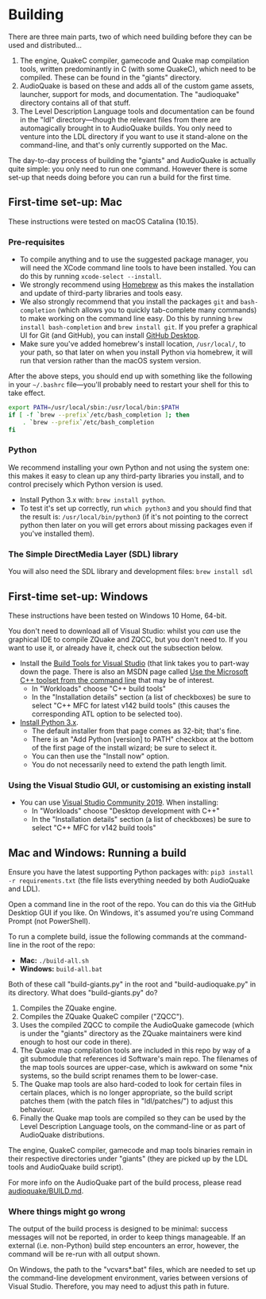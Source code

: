 Building
========

There are three main parts, two of which need building before they can be used and distributed...

1. The engine, QuakeC compiler, gamecode and Quake map compilation tools, written predominantly in C (with some QuakeC), which need to be compiled. These can be found in the "giants" directory.
2. AudioQuake is based on these and adds all of the custom game assets, launcher, support for mods, and documentation. The "audioquake" directory contains all of that stuff.
3. The Level Description Language tools and documentation can be found in the "ldl" directory—though the relevant files from there are automagically brought in to AudioQuake builds. You only need to venture into the LDL directory if you want to use it stand-alone on the command-line, and that's only currently supported on the Mac.

The day-to-day process of building the "giants" and AudioQuake is actually quite simple: you only need to run one command. However there is some set-up that needs doing before you can run a build for the first time.

First-time set-up: Mac
----------------------

These instructions were tested on macOS Catalina (10.15).

### Pre-requisites

* To compile anything and to use the suggested package manager, you will need the XCode command line tools to have been installed. You can do this by running `xcode-select --install`.
* We strongly recommend using [Homebrew](http://brew.sh) as this makes the installation and update of third-party libraries and tools easy.
* We also strongly recommend that you install the packages `git` and `bash-completion` (which allows you to quickly tab-complete many commands) to make working on the command line easy. Do this by running `brew install bash-completion` and `brew install git`. If you prefer a graphical UI for Git (and GitHub), you can install [GitHub Desktop](http://desktop.github.com).
* Make sure you've added homebrew's install location, `/usr/local/`, to your path, so that later on when you install Python via homebrew, it will run that version rather than the macOS system version.

After the above steps, you should end up with something like the following in your `~/.bashrc` file—you'll probably need to restart your shell for this to take effect.

```bash
export PATH=/usr/local/sbin:/usr/local/bin:$PATH
if [ -f `brew --prefix`/etc/bash_completion ]; then
    . `brew --prefix`/etc/bash_completion
fi
```

### Python

We recommend installing your own Python and not using the system one: this makes it easy to clean up any third-party libraries you install, and to control precisely which Python version is used.

* Install Python 3.x with: `brew install python`.
* To test it's set up correctly, run `which python3` and you should find that the result is: `/usr/local/bin/python3` (if it's not pointing to the correct python then later on you will get errors about missing packages even if you've installed them).

### The Simple DirectMedia Layer (SDL) library

You will also need the SDL library and development files: `brew install sdl`

First-time set-up: Windows
--------------------------

These instructions have been tested on Windows 10 Home, 64-bit.

You don't need to download all of Visual Studio: whilst you _can_ use the graphical IDE to compile ZQuake and ZQCC, but you don't need to. If you want to use it, or already have it, check out the subsection below.

* Install the [Build Tools for Visual Studio](https://visualstudio.microsoft.com/downloads/#build-tools-for-visual-studio-2019) (that link takes you to part-way down the page. There is also an MSDN page called [Use the Microsoft C++ toolset from the command line](https://docs.microsoft.com/en-us/cpp/build/building-on-the-command-line) that may be of interest.
  + In "Workloads" choose "C++ build tools"
  + In the "Installation details" section (a list of checkboxes) be sure to select "C++ MFC for latest v142 build tools" (this causes the corresponding ATL option to be selected too).
* [Install Python 3.x](http://www.python.org/downloads/).
  + The default installer from that page comes as 32-bit; that's fine.
  + There is an "Add Python [version] to PATH" checkbox at the bottom of the first page of the install wizard; be sure to select it.
  + You can then use the "Install now" option.
  + You do not necessarily need to extend the path length limit.

### Using the Visual Studio GUI, or customising an existing install

* You can use [Visual Studio Community 2019](https://visualstudio.microsoft.com/vs/community/). When installing:
  + In "Workloads" choose "Desktop development with C++"
  + In the "Installation details" section (a list of checkboxes) be sure to select "C++ MFC for v142 build tools"

Mac and Windows: Running a build
--------------------------------

Ensure you have the latest supporting Python packages with: `pip3 install -r requirements.txt` (the file lists everything needed by both AudioQuake and LDL).

Open a command line in the root of the repo. You can do this via the GitHub Desktiop GUI if you like. On Windows, it's assumed you're using Command Prompt (not PowerShell).

To run a complete build, issue the following commands at the command-line in the root of the repo:

* **Mac:** `./build-all.sh`
* **Windows:** `build-all.bat`

Both of these call "build-giants.py" in the root and "build-audioquake.py" in its directory. What does "build-giants.py" do?

1. Compiles the ZQuake engine.
2. Compiles the ZQuake QuakeC compiler ("ZQCC").
3. Uses the compiled ZQCC to compile the AudioQuake gamecode (which is under the "giants" directory as the ZQuake maintainers were kind enough to host our code in there).
4. The Quake map compilation tools are included in this repo by way of a git submodule that references id Software's main repo. The filenames of the map tools sources are upper-case, which is awkward on some *nix systems, so the build script renames them to be lower-case.
5. The Quake map tools are also hard-coded to look for certain files in certain places, which is no longer appropriate, so the build script patches them (with the patch files in "ldl/patches/") to adjust this behaviour.
6. Finally the Quake map tools are compiled so they can be used by the Level Description Language tools, on the command-line or as part of AudioQuake distributions.

The engine, QuakeC compiler, gamecode and map tools binaries remain in their respective directories under "giants" (they are picked up by the LDL tools and AudioQuake build script).

For more info on the AudioQuake part of the build process, please read [audioquake/BUILD.md](audioquake/BUILD.md).

### Where things might go wrong

The output of the build process is designed to be minimal: success messages will not be reported, in order to keep things manageable. If an external (i.e. non-Python) build step encounters an error, however, the command will be re-run with all output shown.

On Windows, the path to the "vcvars*.bat" files, which are needed to set up the command-line development environment, varies between versions of Visual Studio. Therefore, you may need to adjust this path in future.
